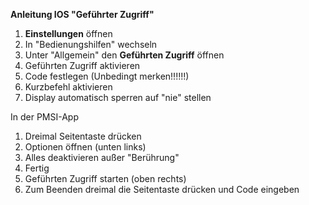 **Anleitung IOS "Geführter Zugriff"**

1. **Einstellungen** öffnen
2. In "Bedienungshilfen" wechseln
3. Unter "Allgemein" den **Geführten Zugriff** öffnen
4. Geführten Zugriff aktivieren
5. Code festlegen (Unbedingt merken!!!!!!)
6. Kurzbefehl aktivieren
7. Display automatisch sperren auf "nie" stellen

In der PMSI-App
1. Dreimal Seitentaste drücken 
2. Optionen öffnen (unten links)
3. Alles deaktivieren außer "Berührung"
4. Fertig
5. Geführten Zugriff starten (oben rechts)
6. Zum Beenden dreimal die Seitentaste drücken und Code eingeben
